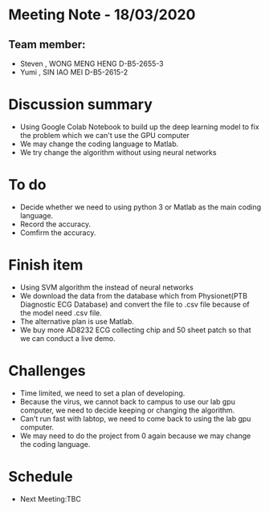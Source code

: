 # Meeting Note - 18/03/2020

## Team member:
- Steven , WONG MENG HENG D-B5-2655-3
- Yumi   , SIN IAO MEI    D-B5-2615-2

# Discussion summary
- Using Google Colab Notebook to build up the deep learning model to fix the problem which we can't use the GPU computer
- We may change the coding language to Matlab.
- We try change the algorithm without using neural networks

# To do
- Decide whether we need to using python 3 or Matlab as the main coding language.
- Record the accuracy.
- Comfirm the accuracy.

# Finish item
- Using SVM algorithm the instead of neural networks
- We download the data from the database which from Physionet(PTB Diagnostic ECG Database) and convert the file to .csv file because of the model need .csv file.
- The alternative plan is use Matlab.
- We buy more AD8232 ECG collecting chip and 50 sheet patch so that we can conduct a live demo.

# Challenges
- Time limited, we need to set a plan of developing.
- Because the virus, we cannot back to campus to use our lab gpu computer, we need to decide keeping or changing the algorithm.
- Can't run fast with labtop, we need to come back to using the lab gpu computer.
- We may need to do the project from 0 again because we may change the coding language.

# Schedule
- Next Meeting:TBC
